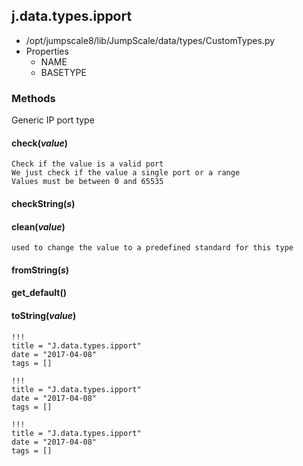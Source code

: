 <!-- toc -->
## j.data.types.ipport

- /opt/jumpscale8/lib/JumpScale/data/types/CustomTypes.py
- Properties
    - NAME
    - BASETYPE

### Methods

Generic IP port type

#### check(*value*) 

```
Check if the value is a valid port
We just check if the value a single port or a range
Values must be between 0 and 65535

```

#### checkString(*s*) 

#### clean(*value*) 

```
used to change the value to a predefined standard for this type

```

#### fromString(*s*) 

#### get_default() 

#### toString(*value*) 


```
!!!
title = "J.data.types.ipport"
date = "2017-04-08"
tags = []
```

```
!!!
title = "J.data.types.ipport"
date = "2017-04-08"
tags = []
```

```
!!!
title = "J.data.types.ipport"
date = "2017-04-08"
tags = []
```
